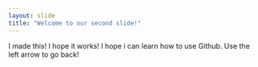 ```yaml
---
layout: slide
title: "Welcome to our second slide!"
---
```

I made this! I hope it works! I hope i can learn how to use Github.
Use the left arrow to go back!
